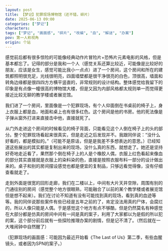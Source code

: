 ```yaml
---
layout: post
title: 【梦记】犯罪现场博物馆（还不错，碎片）
date: 2025-06-13 09:00
categories: ["梦记"]
characters: 
tags: ["梦记", "画面感", "碎片", "改编", "血", "解谜", "办案"]
pov: 第一人称视角
origin: 个站
---
```


感觉前后都有很多惊险的可能像经典动作片冒险片+恐怖片元素电影的风格，但是基本都忘了。记得的部分是我和一个人（感觉关系还算比较近，可能像是比较好的朋友，应该是女生，感觉可能比我小一点点）进了一个房间，这个房间和所在的建筑都照明很充足，光线很明亮，四面墙壁都是很干净很亮的白色，顶很高，墙面和转角边缘都是很四四方方横平竖直的，非常规则的设计结构。整体感觉给我留下的印象是有点像一幢很高的博物馆大楼，但是又因为内部风格都太规则单一而觉得更接近比较无聊的教学楼或者展览馆。

我们进了一个房间，里面像是一个犯罪现场，有个人仰面倒在书桌前的椅子上，身上衣服上都是血，地面和桌上也有很多红色。这个房间是他的书房。他的死法像是子弹从窗外打进来直接击中他，直接就死了。

从门外走进这个房间的时候看见的椅子背面，只能看见这个人倒在椅子上的头的部分。整个犯罪现场看起来很真实，但是走近之后发现并不。我跟同伴说：“没什么好看的，都是模拟的。”（可能不是原话，但是是我差不多想表达的意思。）已经知道这些展出的其实都是复制出来的现场，没什么真的东西，就想走了。她还是坚持好奇地走近看了，果然那个倒在椅子上的人是个橡胶人偶，衣服上红色看起来像血的部分其实直接就是衣服上的染料染的色，直接是按照衣服布料一部分的设计做出来的。桌子和别的房间摆设感觉也都是便宜的复制品，只够远看觉得像，没有仔细查看就走了。

走到外面是很宽的回形走廊，我们在二楼以上，中间有大片天井空隙，周围有别的门通往别的房间（感觉整个地方很眼熟，可能融合了以前的某个教学楼或者展览馆但是想不起来）。我们在讨论不知道有没有可能找到真的现场，看到真的血迹等等。我的同伴说那些案件有些已经是五年之前的了，肯定没法用真的尸体，会腐烂的，所以人像只能是人偶。于是感觉这个地方有点不够酷，但是仍然莫名有种感觉在大部分都是仿真的房间中间有一间是真的案子，利用了大家都以为是假的所以犯的案，这个部分前后就有一些探险推理办案的剧情，但是记不清了。（然后就在一大堆闹钟中自然醒了）

（犯罪现场的画面感：可能因为最近开始看《The Last of Us》第二季，有些血腥镜头，或者因为SPN的案子。）
